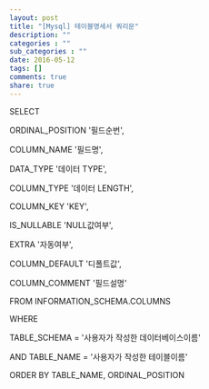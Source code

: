 ```yaml
---
layout: post
title: "[Mysql] 테이블명세서 쿼리문"
description: ""
categories : ""
sub_categories : ""
date: 2016-05-12
tags: []
comments: true
share: true
---
```


SELECT

ORDINAL_POSITION '필드순번',

COLUMN_NAME '필드명',

DATA_TYPE '데이터 TYPE',

COLUMN_TYPE '데이터 LENGTH',

COLUMN_KEY 'KEY',

IS_NULLABLE 'NULL값여부',

EXTRA '자동여부',

COLUMN_DEFAULT '디폴트값',

COLUMN_COMMENT '필드설명'

FROM INFORMATION_SCHEMA.COLUMNS

WHERE

TABLE_SCHEMA = '사용자가 작성한 데이터베이스이름'

AND TABLE_NAME = '사용자가 작성한 테이블이름'

ORDER BY TABLE_NAME, ORDINAL_POSITION

